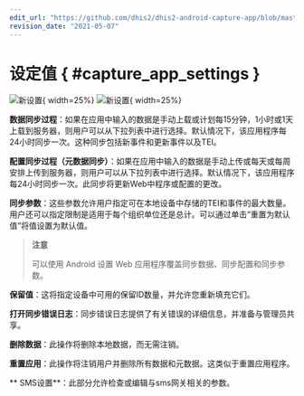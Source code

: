 ```yaml
---
edit_url: "https://github.com/dhis2/dhis2-android-capture-app/blob/master/docs/src/commonmark/en/content/capture-app/new-settings.md"
revision_date: "2021-05-07"
---
```


# 设定值 { #capture_app_settings }

![新设置](resources/images/capture-app-image17.jpg){ width=25%} ![新设置](resources/images/capture-app-image85.jpg){ width=25%}

<!-- PALD: I don't think the next image adds to the manual ![](resources/images/capture-app-image29.png){ width=35%} -->

**数据同步过程**：如果在应用中输入的数据是手动上载或计划每15分钟，1小时或1天上载到服务器，则用户可以从下拉列表中进行选择。默认情况下，该应用程序每24小时同步一次。这种同步包括新事件和更新事件以及TEI。

**配置同步过程（元数据同步）**：如果在应用中输入的数据是手动上传或每天或每周安排上传到服务器，则用户可以从下拉列表中进行选择。默认情况下，该应用程序每24小时同步一次。此同步将更新Web中程序或配置的更改。

**同步参数**：这些参数允许用户指定可在本地设备中存储的TEI和事件的最大数量。用户还可以指定限制是适用于每个组织单位还是总计。可以通过单击“重置为默认值”将值设置为默认值。

> **注意**
>
> 可以使用 Android 设置 Web 应用程序覆盖同步数据、同步配置和同步参数。

**保留值**：这将指定设备中可用的保留ID数量，并允许您重新填充它们。

**打开同步错误日志**：同步错误日志提供了有关错误的详细信息，并准备与管理员共享。

**删除数据**：此操作将删除本地数据，而无需注销。

**重置应用**：此操作将注销用户并删除所有数据和元数据。这类似于重置应用程序。

** SMS设置**：此部分允许检查或编辑与sms网关相关的参数。
